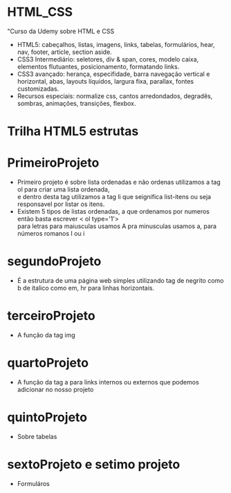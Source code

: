 # HTML_CSS
"Curso da Udemy sobre HTML e CSS
* HTML5: cabeçalhos, listas, imagens, links, tabelas, formulários, hear, nav, footer, article, section aside.
* CSS3 Intermediário: seletores, div & span, cores, modelo caixa, elementos flutuantes, posicionamento, formatando links.
* CSS3 avançado: herança, especifidade, barra navegação vertical e horizontal, abas, layouts líquidos, largura fixa, parallax, fontes customizadas.
* Recursos especiais: normalize css, cantos arredondados, degradês, sombras, animações, transições, flexbox.
# Trilha HTML5 estrutas 
# PrimeiroProjeto 
* Primeiro projeto é sobre lista ordenadas e não ordenas utilizamos a tag ol para criar uma lista ordenada, <BR>
e dentro desta tag utilizamos a tag li que seignifica list-itens ou seja responsavel por listar os itens.
* Existem 5 tipos de listas ordenadas, a que ordenamos por numeros então basta escrever < ol type='1'> <br>
 para letras para maiusculas usamos A pra minusculas usamos a, para números romanos I ou i 

 # segundoProjeto  
 * É a estrutura de uma página web simples utilizando tag de negrito como b de italico como em, hr para linhas horizontais.
# terceiroProjeto
* A função da tag img 
# quartoProjeto 
* A função da tag  a para links internos ou externos que podemos adicionar no nosso projeto
# quintoProjeto
 * Sobre tabelas 
# sextoProjeto e setimo projeto
* Formuláros 

